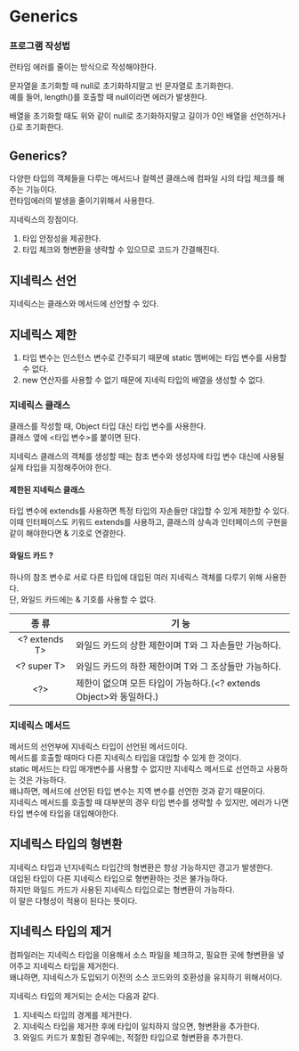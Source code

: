 # Generics

### 프로그램 작성법
런타임 에러를 줄이는 방식으로 작성해야한다.   

문자열을 초기화할 때 null로 초기화하지말고 빈 문자열로 초기화한다.   
예를 들어, length()를 호출할 때 null이라면 에러가 발생한다.   

배열을 초기화할 때도 위와 같이 null로 초기화하지말고 길이가 0인 배열을 선언하거나 {}로 초기화한다.  

## Generics?
다양한 타입의 객체들을 다루는 메서드나 컬렉션 클래스에 컴파일 시의 타입 체크를 해주는 기능이다.   
런타임에러의 발생을 줄이기위해서 사용한다.   

지네릭스의 장점이다.   
1. 타입 안정성을 제공한다.
2. 타입 체크와 형변환을 생략할 수 있으므로 코드가 간결해진다.

## 지네릭스 선언
지네릭스는 클래스와 메서드에 선언할 수 있다.   

## 지네릭스 제한
1. 타입 변수는 인스턴스 변수로 간주되기 때문에 static 멤버에는 타입 변수를 사용할 수 없다.
2. new 연산자를 사용할 수 없기 때문에 지네릭 타입의 배열을 생성할 수 없다.

### 지네릭스 클래스
클래스를 작성할 때, Object 타입 대신 타입 변수를 사용한다.   
클래스 옆에 <타입 변수>를 붙이면 된다.   

지네릭스 클래스의 객체를 생성할 때는 참조 변수와 생성자에 타입 변수 대신에 사용될 실제 타입을 지정해주어야 한다.   

#### 제한된 지네릭스 클래스
타입 변수에 extends를 사용하면 특정 타입의 자손들만 대입할 수 있게 제한할 수 있다.   
이때 인터페이스도 키워드 extends를 사용하고, 클래스의 상속과 인터페이스의 구현을 같이 해야한다면 & 기호로 연결한다.   

#### 와일드 카드 ?
하나의 참조 변수로 서로 다른 타입에 대입된 여러 지네릭스 객체를 다루기 위해 사용한다.   
단, 와일드 카드에는 & 기호를 사용할 수 없다.   

| 종 류 | 기 능 |
| :---: | --- |
| <? extends T> | 와일드 카드의 상한 제한이며 T와 그 자손들만 가능하다. |
| <? super T> | 와일드 카드의 하한 제한이며 T와 그 조상들만 가능하다. |
| <?> | 제한이 없으며 모든 타입이 가능하다.(<? extends Object>와 동일하다.) |

### 지네릭스 메서드
메서드의 선언부에 지네릭스 타입이 선언된 메서드이다.   
메서드를 호출할 때마다 다른 지네릭스 타입을 대입할 수 있게 한 것이다.   
static 메서드는 타입 매개변수를 사용할 수 없지만 지네릭스 메서드로 선언하고 사용하는 것은 가능하다.   
왜냐하면, 메서드에 선언된 타입 변수는 지역 변수를 선언한 것과 같기 때문이다.   
지네릭스 메서드를 호출할 때 대부분의 경우 타입 변수를 생략할 수 있지만, 에러가 나면 타입 변수에 타입을 대입해야한다.   

## 지네릭스 타입의 형변환
지네릭스 타입과 넌지네릭스 타입간의 형변환은 항상 가능하지만 경고가 발생한다.   
대입된 타입이 다른 지네릭스 타입으로 형변환하는 것은 불가능하다.   
하지만 와일드 카드가 사용된 지네릭스 타입으로는 형변환이 가능하다.   
이 말은 다형성이 적용이 된다는 뜻이다.   

## 지네릭스 타입의 제거
컴파일러는 지네릭스 타입을 이용해서 소스 파일을 체크하고, 필요한 곳에 형변환을 넣어주고 지네릭스 타입을 제거한다.   
왜냐하면, 지네릭스가 도입되기 이전의 소스 코드와의 호환성을 유지하기 위해서이다.   

지네릭스 타입의 제거되는 순서는 다음과 같다.   
1. 지네릭스 타입의 경계를 제거한다.
2. 지네릭스 타입을 제거한 후에 타입이 일치하지 않으면, 형변환을 추가한다.
3. 와일드 카드가 포함된 경우에는, 적절한 타입으로 형변환을 추가한다.
